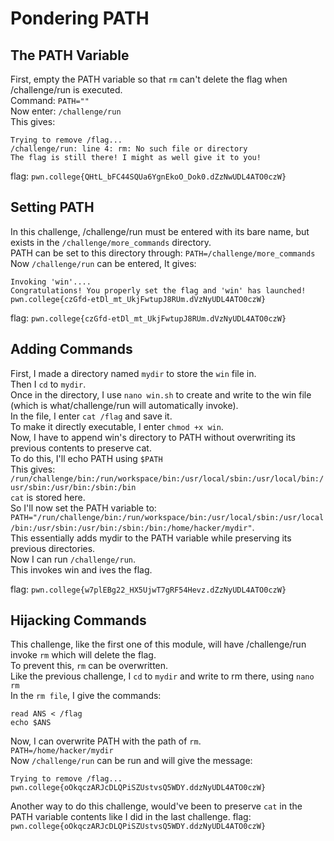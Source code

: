 # Pondering PATH

## The PATH Variable  
First, empty the PATH variable so that `rm` can't delete the flag when /challenge/run is executed.  
Command: `PATH=""`  
Now enter: `/challenge/run`  
This gives: 
```
Trying to remove /flag...
/challenge/run: line 4: rm: No such file or directory
The flag is still there! I might as well give it to you!
```

flag: `pwn.college{QHtL_bFC44SQUa6YgnEkoO_Dok0.dZzNwUDL4ATO0czW}` 

## Setting PATH
In this challenge, /challenge/run must be entered with its bare name, but exists in the `/challenge/more_commands` directory.   
PATH can be set to this directory through: `PATH=/challenge/more_commands`  
Now `/challenge/run` can be entered, It gives:  
```
Invoking 'win'....
Congratulations! You properly set the flag and 'win' has launched!
pwn.college{czGfd-etDl_mt_UkjFwtupJ8RUm.dVzNyUDL4ATO0czW}
```


flag: `pwn.college{czGfd-etDl_mt_UkjFwtupJ8RUm.dVzNyUDL4ATO0czW}`

## Adding Commands
First, I made a directory named `mydir` to store the `win` file in.  
Then I `cd` to `mydir`.  
Once in the directory, I use `nano win.sh` to create and write to the win file (which is what/challenge/run will automatically invoke).  
In the file, I enter `cat /flag` and save it.  
To make it directly executable, I enter `chmod +x win`.  
Now, I have to append win's directory to PATH without overwriting its previous contents to preserve cat.  
To do this, I'll echo PATH using `$PATH`  
This gives: `/run/challenge/bin:/run/workspace/bin:/usr/local/sbin:/usr/local/bin:/usr/sbin:/usr/bin:/sbin:/bin`  
`cat` is stored here.  
So I'll now set the PATH variable to: `PATH="/run/challenge/bin:/run/workspace/bin:/usr/local/sbin:/usr/local/bin:/usr/sbin:/usr/bin:/sbin:/bin:/home/hacker/mydir"`.  
This essentially adds mydir to the PATH variable while preserving its previous directories.  
Now I can run `/challenge/run`.  
This invokes win and ives the flag.

flag: `pwn.college{w7plEBg22_HX5UjwT7gRF54Hevz.dZzNyUDL4ATO0czW}`

## Hijacking Commands  
This challenge, like the first one of this module, will have /challenge/run invoke `rm` which will delete the flag.  
To prevent this, `rm` can be overwritten.  
Like the previous challenge, I `cd` to `mydir` and write to rm there, using `nano rm`  
In the `rm file`, I give the commands:  
```
read ANS < /flag
echo $ANS
```
Now, I can overwrite PATH with the path of `rm`.  
`PATH=/home/hacker/mydir`  
Now `/challenge/run` can be run and will give the message:
```
Trying to remove /flag...
pwn.college{oOkqczARJcDLQPiSZUstvsQ5WDY.ddzNyUDL4ATO0czW}
```

Another way to do this challenge, would've been to preserve `cat` in the PATH variable contents like I did in the last challenge. 
flag: `pwn.college{oOkqczARJcDLQPiSZUstvsQ5WDY.ddzNyUDL4ATO0czW}`
